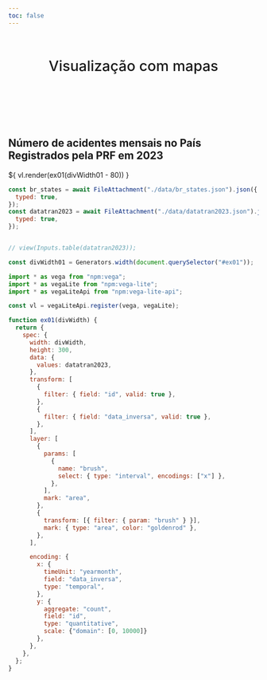 ```yaml
---
toc: false
---
```


<style>

.hero {
  display: flex;
  flex-direction: column;
  align-items: center;
  font-family: var(--sans-serif);
  margin: 4rem 0 8rem;
  text-wrap: balance;
  text-align: center;
}

.hero h1 {
  margin: 2rem 0;
  max-width: none;
  font-size: 14vw;
  font-weight: 900;
  line-height: 1;
  background: linear-gradient(30deg, var(--theme-foreground-focus), currentColor);
  -webkit-background-clip: text;
  -webkit-text-fill-color: transparent;
  background-clip: text;
}

.hero h2 {
  margin: 0;
  max-width: none;
  font-size: 3vw;
  font-style: initial;
  font-weight: 500;
  line-height: 1;
  color: var(--theme-foreground-muted);
}

@media (min-width: 640px) {
  .hero h1 {
    font-size: 90px;
  }
}

</style>

<div class="hero">
  <h2>Visualização com mapas</h2>
</div>

<div style="width: 100%; margin-top: 15px;">
    <h2 class="title">Número de acidentes mensais no País Registrados pela PRF em 2023</h2>
    <div id="ex01" style="width: 100%; margin-top: 15px;">
        ${ vl.render(ex01(divWidth01 - 80)) }
    </div>
</div>

```js
const br_states = await FileAttachment("./data/br_states.json").json({
  typed: true,
});
const datatran2023 = await FileAttachment("./data/datatran2023.json").json({
  typed: true,
});


// view(Inputs.table(datatran2023));
```

```js
const divWidth01 = Generators.width(document.querySelector("#ex01"));
```

```js
import * as vega from "npm:vega";
import * as vegaLite from "npm:vega-lite";
import * as vegaLiteApi from "npm:vega-lite-api";

const vl = vegaLiteApi.register(vega, vegaLite);

function ex01(divWidth) {
  return {
    spec: {
      width: divWidth,
      height: 300,
      data: {
        values: datatran2023,
      },
      transform: [
        {
          filter: { field: "id", valid: true },
        },
        {
          filter: { field: "data_inversa", valid: true },
        },
      ],
      layer: [
        {
          params: [
            {
              name: "brush",
              select: { type: "interval", encodings: ["x"] },
            },
          ],
          mark: "area",
        },
        {
          transform: [{ filter: { param: "brush" } }],
          mark: { type: "area", color: "goldenrod" },
        },
      ],

      encoding: {
        x: {
          timeUnit: "yearmonth",
          field: "data_inversa",
          type: "temporal",
        },
        y: {
          aggregate: "count",
          field: "id",
          type: "quantitative",
          scale: {"domain": [0, 10000]}
        },
      },
    },
  };
}
```
